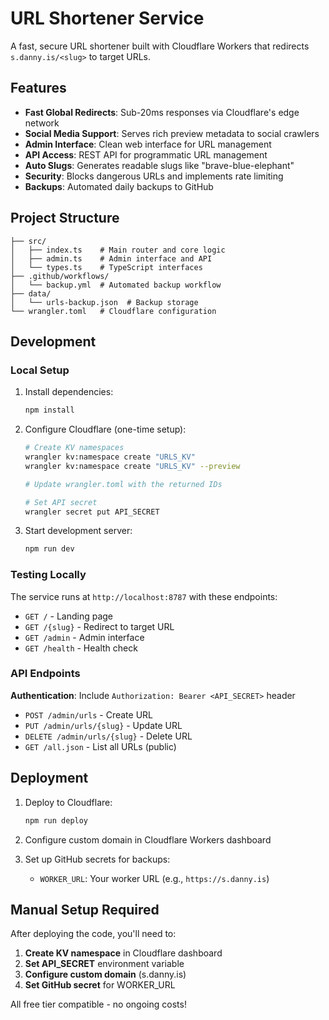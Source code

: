 # URL Shortener Service

A fast, secure URL shortener built with Cloudflare Workers that redirects `s.danny.is/<slug>` to target URLs.

## Features

- **Fast Global Redirects**: Sub-20ms responses via Cloudflare's edge network
- **Social Media Support**: Serves rich preview metadata to social crawlers
- **Admin Interface**: Clean web interface for URL management
- **API Access**: REST API for programmatic URL management
- **Auto Slugs**: Generates readable slugs like "brave-blue-elephant"
- **Security**: Blocks dangerous URLs and implements rate limiting
- **Backups**: Automated daily backups to GitHub

## Project Structure

```
├── src/
│   ├── index.ts    # Main router and core logic
│   ├── admin.ts    # Admin interface and API
│   └── types.ts    # TypeScript interfaces
├── .github/workflows/
│   └── backup.yml  # Automated backup workflow
├── data/
│   └── urls-backup.json  # Backup storage
└── wrangler.toml   # Cloudflare configuration
```

## Development

### Local Setup

1. Install dependencies:
   ```bash
   npm install
   ```

2. Configure Cloudflare (one-time setup):
   ```bash
   # Create KV namespaces
   wrangler kv:namespace create "URLS_KV"
   wrangler kv:namespace create "URLS_KV" --preview
   
   # Update wrangler.toml with the returned IDs
   
   # Set API secret
   wrangler secret put API_SECRET
   ```

3. Start development server:
   ```bash
   npm run dev
   ```

### Testing Locally

The service runs at `http://localhost:8787` with these endpoints:

- `GET /` - Landing page
- `GET /{slug}` - Redirect to target URL
- `GET /admin` - Admin interface
- `GET /health` - Health check

### API Endpoints

**Authentication**: Include `Authorization: Bearer <API_SECRET>` header

- `POST /admin/urls` - Create URL
- `PUT /admin/urls/{slug}` - Update URL  
- `DELETE /admin/urls/{slug}` - Delete URL
- `GET /all.json` - List all URLs (public)

## Deployment

1. Deploy to Cloudflare:
   ```bash
   npm run deploy
   ```

2. Configure custom domain in Cloudflare Workers dashboard

3. Set up GitHub secrets for backups:
   - `WORKER_URL`: Your worker URL (e.g., `https://s.danny.is`)

## Manual Setup Required

After deploying the code, you'll need to:

1. **Create KV namespace** in Cloudflare dashboard
2. **Set API_SECRET** environment variable
3. **Configure custom domain** (s.danny.is)
4. **Set GitHub secret** for WORKER_URL

All free tier compatible - no ongoing costs!